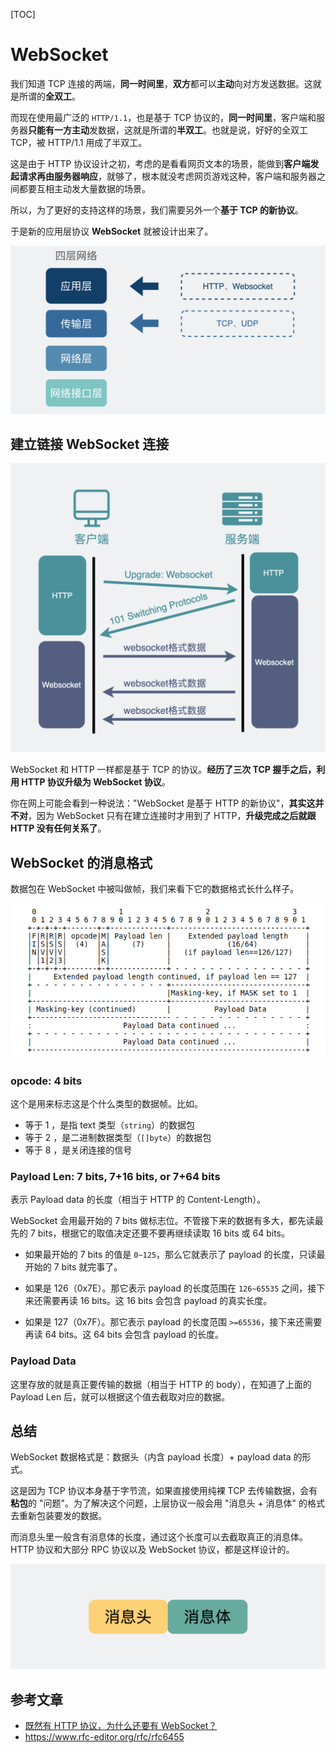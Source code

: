 [TOC]

# WebSocket

我们知道 TCP 连接的两端，**同一时间里**，**双方**都可以**主动**向对方发送数据。这就是所谓的**全双工**。

而现在使用最广泛的 `HTTP/1.1`，也是基于 TCP 协议的，**同一时间里**，客户端和服务器**只能有一方主动**发数据，这就是所谓的**半双工**。也就是说，好好的全双工 TCP，被 HTTP/1.1 用成了半双工。

这是由于 HTTP 协议设计之初，考虑的是看看网页文本的场景，能做到**客户端发起请求再由服务器响应**，就够了，根本就没考虑网页游戏这种，客户端和服务器之间都要互相主动发大量数据的场景。

所以，为了更好的支持这样的场景，我们需要另外一个**基于 TCP 的新协议**。

于是新的应用层协议 **WebSocket** 就被设计出来了。

![图片](./WebSocket.assets/3bbe4c5db972513f912d30ba8cbddd65.png)

## 建立链接 WebSocket 连接

![图片](./WebSocket.assets/f4edd3018914fe6eb38fad6aa3fd2d65.png)

WebSocket 和 HTTP 一样都是基于 TCP 的协议。**经历了三次 TCP 握手之后，利用 HTTP 协议升级为 WebSocket 协议**。

你在网上可能会看到一种说法："WebSocket 是基于 HTTP 的新协议"，**其实这并不对**，因为 WebSocket 只有在建立连接时才用到了 HTTP，**升级完成之后就跟 HTTP 没有任何关系了**。

## WebSocket 的消息格式

数据包在 WebSocket 中被叫做帧，我们来看下它的数据格式长什么样子。

![WebSocket帧格式](./WebSocket.assets/WebSocket帧格式.png)

### opcode: 4 bits

这个是用来标志这是个什么类型的数据帧。比如。

- 等于 1 ，是指 text 类型（`string`）的数据包
- 等于 2 ，是二进制数据类型（`[]byte`）的数据包
- 等于 8 ，是关闭连接的信号

### Payload Len: 7 bits, 7+16 bits, or 7+64 bits

表示 Payload data 的长度（相当于 HTTP 的 Content-Length）。

WebSocket 会用最开始的 7 bits 做标志位。不管接下来的数据有多大，都先读最先的 7 bits，根据它的取值决定还要不要再继续读取 16 bits 或 64 bits。

- 如果最开始的 7 bits 的值是 `0~125`，那么它就表示了 payload 的长度，只读最开始的 7 bits 就完事了。

- 如果是 126（0x7E）。那它表示 payload 的长度范围在 `126~65535` 之间，接下来还需要再读 16 bits。这 16 bits 会包含 payload 的真实长度。
- 如果是 127（0x7F）。那它表示 payload 的长度范围 `>=65536`，接下来还需要再读 64 bits。这 64 bits 会包含 payload 的长度。

### Payload Data

这里存放的就是真正要传输的数据（相当于 HTTP 的 body），在知道了上面的 Payload Len 后，就可以根据这个值去截取对应的数据。

## 总结

WebSocket 数据格式是：数据头（内含 payload 长度）+ payload data 的形式。

这是因为 TCP 协议本身基于字节流，如果直接使用纯裸 TCP 去传输数据，会有**粘包**的 "问题"。为了解决这个问题，上层协议一般会用 "消息头 + 消息体" 的格式去重新包装要发的数据。

而消息头里一般含有消息体的长度，通过这个长度可以去截取真正的消息体。HTTP 协议和大部分 RPC 协议以及 WebSocket 协议，都是这样设计的。

![图片](./WebSocket.assets/b91fedb1856897c231b8fb5932b7b2d2.png)

## 参考文章

- [既然有 HTTP 协议，为什么还要有 WebSocket？](https://www.xiaolincoding.com/network/2_http/http_websocket.html)
- https://www.rfc-editor.org/rfc/rfc6455
